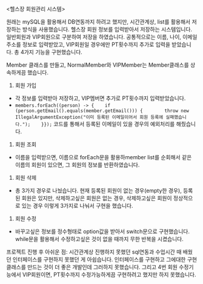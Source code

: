 <헬스장 회원관리 시스템>

원래는 mySQL을 활용해서 DB연동까지 하려고 했지만, 시간관계상, list를 활용해서 저장하는 방식을 사용했습니다. 헬스장 회원 정보를 입력받아서 저장하는 시스템입니다. 일반회원과 VIP회원으로 구분하여 저장을 하였습니다. 공통적으로는 이름, 나이, 이메일 주소를 정보로 입력받았고, VIP회원일 경우에만 PT횟수까지 추가로 입력을 받았습니다. 총 4가지 기능을 구현했습니다.

Member 클래스를 만들고, NormalMember와 VIPMember는 Member클래스를 상속하게끔 했습니다.

1. 회원 가입
- 각 정보를 입력받아 저장하고, VIP멤버면 추가로 PT횟수까지 입력받았습니다.
- `members.forEach((person) -> {    if (person.getEmail().equals(member.getEmail())) {        throw new IllegalArgumentException("이미 등록된 이메일이어서 회원 등록에 실패했습니다.");    }});` 코드를 통해서 등록된 이메일이 있을 경우의 예외처리를 해줬습니다.
1. 회원 조회
- 이름을 입력받으면, 이름으로 forEach문을 활용하member list를 순회해서 같은 이름의 회원이 있으면,  그 회원의 정보를 반환하였습니다.
1. 회원 삭제
- 총 3가지 경우로 나눴습니다. 현재 등록된 회원이 없는 경우(empty한 경우), 등록된 회원은 있지만, 삭제하고싶은 회원은 없는 경우, 삭제하고싶은 회원이 정상적으로 있는 경우 이렇게 3가지로 나눠서 구현을 했습니다.
1. 회원 수정
- 바꾸고싶은 정보를 정수형태로 option값을 받아서 switch문으로 구현했습니다. while문을 활용해서 수정하고싶은 것이 없을 때까지 무한 반복을 시켰습니다.

프로젝트 진행 후 아쉬운 점: 시간관계상 진행하지 못했던 sql연동과 수업시간 때 배웠던 인터페이스를 구현하지 못했던 게 아쉽습니다. 인터페이스를 구현하고 그에대한 구현클래스를 만드는 것이 더 좋은 개발인데 그러하지 못했습니다. 그리고 4번 회원 수정기능에서 VIP회원이면, PT횟수까지 수정가능하게끔 구현하려고 했지만 하지 못했습니다.
